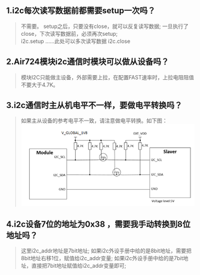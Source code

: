 ## 1.i2c每次读写数据前都需要setup一次吗？
>不需要。
>setup之后，只要没有close，就可以反复读写数据;
>一旦执行了close，下次读写数据前，必须再次setup;
><br>
>i2c.setup
>......此处可以多次读写数据
>i2c.close

## 2.Air724模块i2c通信时模块可以做从设备吗？
>模块I2C只能做主设备，外部需要上拉，在配置FAST速率时，上拉电阻阻值不要大于4.7K。

## 3.i2c通信时主从机电平不一样，要做电平转换吗？
>如果主从设备的参考电平不一致，请注意做电平转换。如下图：
>![](image/20220725093546453_image.png)

## 4.i2c设备7位的地址为0x38 ，需要我手动转换到8位地址吗？
>这里i2c_addr地址是7bit地址;
>如果i2c外设手册中给的是8bit地址，需要把8bit地址右移1位，赋值给i2c_addr变量;
>如果i2c外设手册中给的是7bit地址，直接把7bit地址赋值给i2c_addr变量即可;
